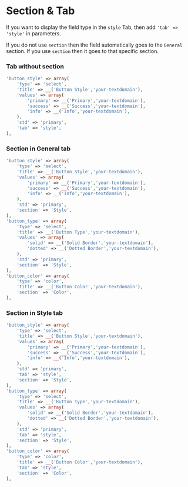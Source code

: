 # Section & Tab
If you want to display the field type in the `style` Tab, then add `'tab' => 'style'` in parameters.
 
If you do not use `section` then the field automatically goes to the `General` section. If you use `section` then it goes to that specific section. 

### Tab without section
```php
'button_style' => array(
    'type' => 'select',
    'title' => __('Button Style','your-textdomain'),
    'values' => array(
        'primary' => __('Primary','your-textdomain'),
        'success' => __('Success','your-textdomain'),
        'info' => __('Info','your-textdomain'),
    ),
    'std' => 'primary',
    'tab' => 'style',
),
```

### Section in General tab
```php
'button_style' => array(
    'type' => 'select',
    'title' => __('Button Style','your-textdomain'),
    'values' => array(
        'primary' => __('Primary','your-textdomain'),
        'success' => __('Success','your-textdomain'),
        'info' => __('Info','your-textdomain'),
    ),
    'std' => 'primary',
    'section' => 'Style',
),
'button_type' => array(
    'type' => 'select',
    'title' => __('Button Type','your-textdomain'),
    'values' => array(
        'solid' => __('Solid Border','your-textdomain'),
        'dotted' => __('Dotted Border','your-textdomain'),
    ),
    'std' => 'primary',
    'section' => 'Style',
),
'button_color' => array(
    'type' => 'color',
    'title' => __('Button Color','your-textdomain'),
    'section' => 'Color',
),
```

### Section in Style tab
```php
'button_style' => array(
    'type' => 'select',
    'title' => __('Button Style','your-textdomain'),
    'values' => array(
        'primary' => __('Primary','your-textdomain'),
        'success' => __('Success','your-textdomain'),
        'info' => __('Info','your-textdomain'),
    ),
    'std' => 'primary',
    'tab' => 'style',
    'section' => 'Style',
),
'button_type' => array(
    'type' => 'select',
    'title' => __('Button Type','your-textdomain'),
    'values' => array(
        'solid' => __('Solid Border','your-textdomain'),
        'dotted' => __('Dotted Border','your-textdomain'),
    ),
    'std' => 'primary',
    'tab' => 'style',
    'section' => 'Style',
),
'button_color' => array(
    'type' => 'color',
    'title' => __('Button Color','your-textdomain'),
    'tab' => 'style',
    'section' => 'Color',
),
```
